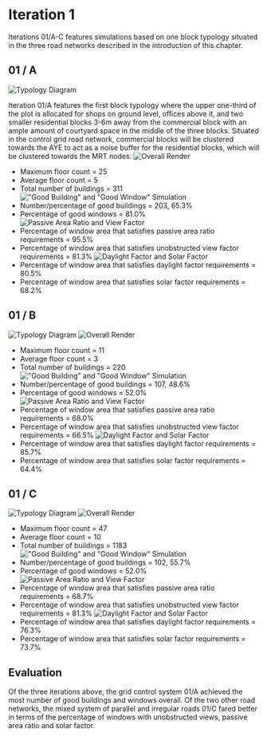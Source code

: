 
# Iteration 1
Iterations 01/A-C features simulations based on one block typology situated in the three road networks described in the introduction of this chapter.

## 01 / A
![Typology Diagram](./imgs/T1R2_diagram.png)

Iteration 01/A features the first block typology where the upper one-third of the plot is allocated for shops on ground level, offices above it, and two smaller residential blocks 3-6m away from the commercial block with an ample amount of courtyard space in the middle of the three blocks. Situated in the control grid road network, commercial blocks will be clustered towards the AYE to act as a noise buffer for the residential blocks, which will be clustered towards the MRT nodes.
![Overall Render](./imgs/edited_t1r2.png)
* Maximum floor count = 25
* Average floor count = 5
* Total number of buildings = 311
!["Good Building" and "Good Window" Simulation](./imgs/t1r2_gbgw.png)
* Number/percentage of good buildings = 203, 65.3%
* Percentage of good windows = 81.0%
![Passive Area Ratio and View Factor](./imgs/t1r2_passiveview.png)
* Percentage of window area that satisfies passive area ratio requirements = 95.5%
* Percentage of window area that satisfies unobstructed view factor requirements = 81.3%
![Daylight Factor and Solar Factor](./imgs/t1r2_daylightsolar.png)
* Percentage of window area that satisfies daylight factor requirements = 80.5%
* Percentage of window area that satisfies solar factor requirements = 68.2%
## 01 / B
![Typology Diagram](./imgs/t1r3_diagram.png)
![Overall Render](./imgs/edited_t1r3.png)
* Maximum floor count = 11
* Average floor count = 3
* Total number of buildings = 220
!["Good Building" and "Good Window" Simulation](./imgs/t1r3_gbgw.png)
* Number/percentage of good buildings = 107, 48.6%
* Percentage of good windows = 52.0%
![Passive Area Ratio and View Factor](./imgs/t1r3_passiveview.png)
* Percentage of window area that satisfies passive area ratio requirements = 68.0%
* Percentage of window area that satisfies unobstructed view factor requirements = 66.5%
![Daylight Factor and Solar Factor](./imgs/t1r3_daylightsolar.png)
* Percentage of window area that satisfies daylight factor requirements = 85.7%
* Percentage of window area that satisfies solar factor requirements = 64.4%
## 01 / C
![Typology Diagram](./imgs/T1R1_diagram.png)
![Overall Render](./imgs/edit_t1r1.png)
* Maximum floor count = 47
* Average floor count = 10
* Total number of buildings = 1183
!["Good Building" and "Good Window" Simulation](./imgs/t1r1_gbgw.png)
* Number/percentage of good buildings = 102, 55.7%
* Percentage of good windows = 52.0%
![Passive Area Ratio and View Factor](./imgs/t1r1_passiveview.png)
* Percentage of window area that satisfies passive area ratio requirements = 68.7%
* Percentage of window area that satisfies unobstructed view factor requirements = 81.3%
![Daylight Factor and Solar Factor](./imgs/t1r1_daylightsolar.png)
* Percentage of window area that satisfies daylight factor requirements = 76.3%
* Percentage of window area that satisfies solar factor requirements = 73.7%
## Evaluation
Of the three iterations above, the grid control system 01/A achieved the most number of good buildings and windows overall. Of the two other road networks, the mixed system of parallel and irregular roads 01/C fared better in terms of the percentage of windows with unobstructed views, passive area ratio and solar factor.

